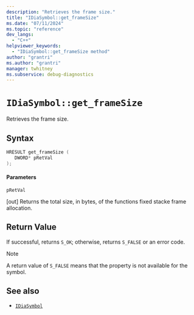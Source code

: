 ```yaml
---
description: "Retrieves the frame size."
title: "IDiaSymbol::get_frameSize"
ms.date: "07/11/2024"
ms.topic: "reference"
dev_langs:
  - "C++"
helpviewer_keywords:
  - "IDiaSymbol::get_frameSize method"
author: "grantri"
ms.author: "grantri"
manager: twhitney
ms.subservice: debug-diagnostics
---
```

# `IDiaSymbol::get_frameSize`

Retrieves the frame size.

## Syntax

```C++
HRESULT get_frameSize ( 
   DWORD* pRetVal
);
```

#### Parameters

 `pRetVal`

[out] Returns the total size, in bytes, of the functions fixed stacke frame allocation.

## Return Value

 If successful, returns `S_OK`; otherwise, returns `S_FALSE` or an error code.

> [!NOTE]
> A return value of `S_FALSE` means that the property is not available for the symbol.

## See also

- [`IDiaSymbol`](../../debugger/debug-interface-access/idiasymbol.md)
